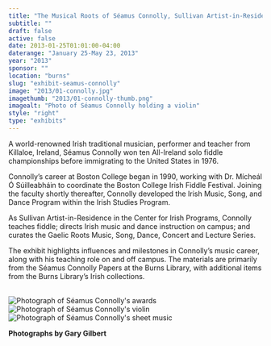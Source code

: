 ```yaml
---
title: "The Musical Roots of Séamus Connolly, Sullivan Artist-in-Residence"
subtitle: ""
draft: false
active: false
date: 2013-01-25T01:01:00-04:00
daterange: "January 25-May 23, 2013"
year: "2013"
sponsor: ""
location: "burns"
slug: "exhibit-seamus-connolly"
image: "2013/01-connolly.jpg"
imagethumb: "2013/01-connolly-thumb.png"
imagealt: "Photo of Séamus Connolly holding a violin"
style: "right"
type: "exhibits"
---
```


A world-renowned Irish traditional musician, performer and teacher from Killaloe, Ireland, Séamus Connolly won ten All-Ireland solo fiddle championships before immigrating to the United States in 1976.

Connolly’s career at Boston College began in 1990, working with Dr. Mícheál Ó Súilleabháin to coordinate the Boston College Irish Fiddle Festival. Joining the faculty shortly thereafter, Connolly developed the Irish Music, Song, and Dance Program within the Irish Studies Program.

As Sullivan Artist-in-Residence in the Center for Irish Programs, Connolly teaches fiddle; directs Irish music and dance instruction on campus; and curates the Gaelic Roots Music, Song, Dance, Concert and Lecture Series.

The exhibit highlights influences and milestones in Connolly’s music career, along with his teaching role on and off campus. The materials are primarily from the Séamus Connolly Papers at the Burns Library, with additional items from the Burns Library’s Irish collections.

<br />
<img src="https://library.bc.edu/images/exhibits/burns/2013/01-connolly-001.jpg" alt="Photograph of Séamus Connolly's awards">
<img src="https://library.bc.edu/images/exhibits/burns/2013/01-connolly-002.jpg" alt="Photograph of Séamus Connolly's violin" >
<img src="https://library.bc.edu/images/exhibits/burns/2013/01-connolly-003.jpg" alt="Photograph of Séamus Connolly's sheet music">
<p><strong>Photographs by Gary Gilbert</strong></p>

<!--

Active:
    Yes (will appear on Exhibit's homepage)
    No (will not appear on Exhibit's homepage, but will appear in archives)

Gallery locations: 
    Burns Library (burns)
    Theology and Ministry Library (tml)
    O'Neill Level One (lvl1)
    O'Neill Level Three (lvl3)
    O'Neill Reading Room (reading)
    O'Neill Reading Room Back Wall (backwall)
    O'Neill Lobby (lobby)
    History Dept, Stokes Hall (stokes)
    Bapst Exhibits (bapsts)
    Archived Bapst Exhibits (bapstsarchive)
  
Need spaces for:

  Virtual Exhibits (virtual)
  Tip O'Neill (tiponeill)

Style:
    Poster on left, text on right (default)
    Poster on right, text on left (right)
    Poster large, centered above text (middle_top)
    Poster large, centered below text (middle_down)

-->

